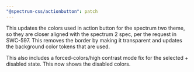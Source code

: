 ```yaml
---
"@spectrum-css/actionbutton": patch
---
```


This updates the colors used in action button for the spectrum two theme, so they are closer
aligned with the spectrum 2 spec, per the request in SWC-597. This removes the border by making
it transparent and updates the background color tokens that are used.

This also includes a forced-colors/high contrast mode fix for the selected + disabled state. This
now shows the disabled colors.
